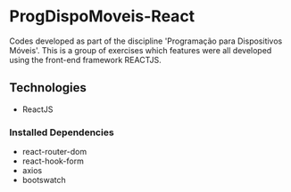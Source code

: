# ProgDispoMoveis-React
Codes developed as part of the discipline 'Programação para Dispositivos Móveis'.
This is a group of exercises which features were all developed using the front-end framework REACTJS.

## Technologies
- ReactJS

### Installed Dependencies
- react-router-dom
- react-hook-form
- axios
- bootswatch
